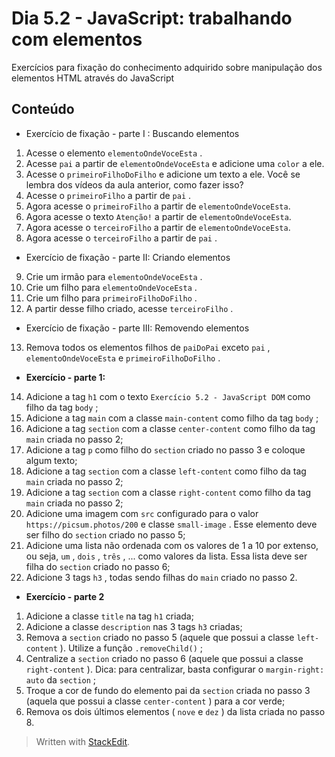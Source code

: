 # Dia 5.2 - JavaScript: trabalhando com elementos

Exercícios para fixação do conhecimento adquirido sobre manipulação dos elementos HTML através do JavaScript

## Conteúdo
- Exercício de fixação - parte I : Buscando elementos
1.  Acesse o elemento  `elementoOndeVoceEsta`  .
2.  Acesse  `pai`  a partir de  `elementoOndeVoceEsta`  e adicione uma  `color`  a ele.
3.  Acesse o  `primeiroFilhoDoFilho`  e adicione um texto a ele. Você se lembra dos vídeos da aula anterior, como fazer isso?
4.  Acesse o  `primeiroFilho`  a partir de  `pai`  .
5.  Agora acesse o  `primeiroFilho`  a partir de  `elementoOndeVoceEsta`.
6.  Agora acesse o texto  `Atenção!`  a partir de  `elementoOndeVoceEsta`.
7.  Agora acesse o  `terceiroFilho`  a partir de  `elementoOndeVoceEsta`.
8.  Agora acesse o  `terceiroFilho`  a partir de  `pai`  .

- Exercício de fixação - parte II: Criando elementos
9.  Crie um irmão para  `elementoOndeVoceEsta`  .
10.  Crie um filho para  `elementoOndeVoceEsta`  .
11.  Crie um filho para  `primeiroFilhoDoFilho`  .
12.  A partir desse filho criado, acesse  `terceiroFilho`  .

- Exercício de fixação - parte III: Removendo elementos
13. Remova todos os elementos filhos de  `paiDoPai`  exceto  `pai`  ,  `elementoOndeVoceEsta`  e  `primeiroFilhoDoFilho`  . 


- **Exercício - parte 1:**
14.  Adicione a tag  `h1`  com o texto  `Exercício 5.2 - JavaScript DOM`  como filho da tag  `body`  ;
15.  Adicione a tag  `main`  com a classe  `main-content`  como filho da tag  `body`  ;
16.  Adicione a tag  `section`  com a classe  `center-content`  como filho da tag  `main`  criada no passo 2;
17.  Adicione a tag  `p`  como filho do  `section`  criado no passo 3 e coloque algum texto;
18.  Adicione a tag  `section`  com a classe  `left-content`  como filho da tag  `main`  criada no passo 2;
19.  Adicione a tag  `section`  com a classe  `right-content`  como filho da tag  `main`  criada no passo 2;
20.  Adicione uma imagem com  `src`  configurado para o valor  `https://picsum.photos/200`  e classe  `small-image`  . Esse elemento deve ser filho do  `section`  criado no passo 5;
21.  Adicione uma lista não ordenada com os valores de 1 a 10 por extenso, ou seja,  `um`  ,  `dois`  ,  `três`  , ... como valores da lista. Essa lista deve ser filha do  `section`  criado no passo 6;
22.  Adicione 3 tags  `h3`  , todas sendo filhas do  `main`  criado no passo 2.

- **Exercício - parte 2**

1.  Adicione a classe  `title`  na tag  `h1`  criada;
2.  Adicione a classe  `description`  nas 3 tags  `h3`  criadas;
3.  Remova a  `section`  criado no passo 5 (aquele que possui a classe  `left-content`  ). Utilize a função  `.removeChild()`  ;
4.  Centralize a  `section`  criado no passo 6 (aquele que possui a classe  `right-content`  ). Dica: para centralizar, basta configurar o  `margin-right: auto`  da  `section`  ;
5.  Troque a cor de fundo do elemento pai da  `section`  criada no passo 3 (aquela que possui a classe  `center-content`  ) para a cor verde;
6.  Remova os dois últimos elementos (  `nove`  e  `dez`  ) da lista criada no passo 8.

>Written with [StackEdit](https://stackedit.io/).
